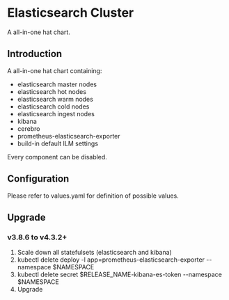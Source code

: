 # Elasticsearch Cluster

A all-in-one hat chart.

## Introduction

A all-in-one hat chart containing:

- elasticsearch master nodes
- elasticsearch hot nodes
- elasticsearch warm nodes
- elasticsearch cold nodes
- elasticsearch ingest nodes
- kibana
- cerebro
- prometheus-elasticsearch-exporter
- build-in default ILM settings

Every component can be disabled.

## Configuration

Please refer to values.yaml for definition of possible values.

## Upgrade

### v3.8.6 to v4.3.2+

1. Scale down all statefulsets (elasticsearch and kibana)
2. kubectl delete deploy -l app=prometheus-elasticsearch-exporter --namespace $NAMESPACE
3. kubectl delete secret $RELEASE_NAME-kibana-es-token --namespace $NAMESPACE
4. Upgrade
